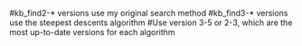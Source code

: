 #kb_find2-* versions use my original search method
#kb_find3-* versions use the steepest descents algorithm
#Use version 3-5 or 2-3, which are the most up-to-date versions for each algorithm
